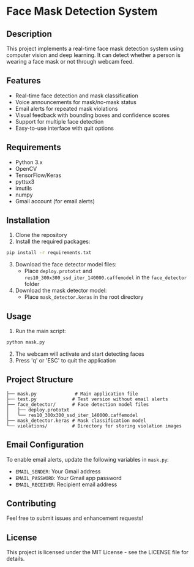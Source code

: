 # Face Mask Detection System

## Description
This project implements a real-time face mask detection system using computer vision and deep learning. It can detect whether a person is wearing a face mask or not through webcam feed.

## Features
- Real-time face detection and mask classification
- Voice announcements for mask/no-mask status
- Email alerts for repeated mask violations
- Visual feedback with bounding boxes and confidence scores
- Support for multiple face detection
- Easy-to-use interface with quit options

## Requirements
- Python 3.x
- OpenCV
- TensorFlow/Keras
- pyttsx3
- imutils
- numpy
- Gmail account (for email alerts)

## Installation
1. Clone the repository
2. Install the required packages:
```bash
pip install -r requirements.txt
```
3. Download the face detector model files:
   - Place `deploy.prototxt` and `res10_300x300_ssd_iter_140000.caffemodel` in the `face_detector` folder
4. Download the mask detector model:
   - Place `mask_detector.keras` in the root directory

## Usage
1. Run the main script:
```bash
python mask.py
```
2. The webcam will activate and start detecting faces
3. Press 'q' or 'ESC' to quit the application

## Project Structure
```
├── mask.py              # Main application file
├── test.py             # Test version without email alerts
├── face_detector/      # Face detection model files
│   ├── deploy.prototxt
│   └── res10_300x300_ssd_iter_140000.caffemodel
├── mask_detector.keras # Mask classification model
└── violations/         # Directory for storing violation images
```

## Email Configuration
To enable email alerts, update the following variables in `mask.py`:
- `EMAIL_SENDER`: Your Gmail address
- `EMAIL_PASSWORD`: Your Gmail app password
- `EMAIL_RECEIVER`: Recipient email address

## Contributing
Feel free to submit issues and enhancement requests!

## License
This project is licensed under the MIT License - see the LICENSE file for details. 